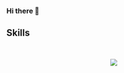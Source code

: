 ### Hi there 👋
## Skills
<div align="center" style="display: inline_block"><br>
   <p align="center">
      <a href="#">
         <img src="https://skillicons.dev/icons?i=ts,js,nextjs,css,html,nodejs,express,java,spring,mysql," />
      </a>
   </p>
</div>
